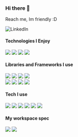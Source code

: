 ### Hi there 👋

Reach me, Im friendly :D

<div href="https://www.linkedin.com/in/mathiasparodi/">
<img alt="LinkedIn"  src="https://img.shields.io/badge/linkedin%20-%230077B5.svg?&style=for-the-badge&logo=linkedin&logoColor=white"/>
</div>




#### Technologies I Enjoy

<div class="border d-flex">
  <img class="p-5 border bg-gray-light" src="https://img.shields.io/badge/go-%2300ADD8.svg?&style=for-the-badge&logo=go&logoColor=white"/>
  <img class="p-5 border bg-gray-light" src="https://img.shields.io/badge/python%20-%2314354C.svg?&style=for-the-badge&logo=python&logoColor=white"/>
  <img class="p-5 border bg-gray-light" src="https://img.shields.io/badge/java-%23ED8B00.svg?&style=for-the-badge&logo=java&logoColor=white"/>
  <img class="p-5 border bg-gray-light" src="https://img.shields.io/badge/javascript%20-%23323330.svg?&style=for-the-badge&logo=javascript&logoColor=%23F7DF1E"/>
</div>

#### Libraries and Frameworks I use

<div class="border d-flex">
  <img class="p-5 border bg-gray-light" src="https://img.shields.io/badge/spring%20-%236DB33F.svg?&style=for-the-badge&logo=spring&logoColor=white"/>
  <img class="p-5 border bg-gray-light" src="https://img.shields.io/badge/react%20-%2320232a.svg?&style=for-the-badge&logo=react&logoColor=%2361DAFB"/>
  <img class="p-5 border bg-gray-light" src="https://img.shields.io/badge/next.js-000000?style=for-the-badge&logo=next.js&logoColor=white"/>
  <img class="p-5 border bg-gray-light" src="https://img.shields.io/badge/SASS%20-hotpink.svg?&style=for-the-badge&logo=SASS&logoColor=white"/>
</div>
<div class="border d-flex">
  <img class="p-5 border bg-gray-light" src="https://img.shields.io/badge/-jest-%23C21325?&style=for-the-badge&logo=jest&logoColor=white"/>
  <img class="p-5 border bg-gray-light" src="https://img.shields.io/badge/github%20actions%20-%232671E5.svg?&style=for-the-badge&logo=github%20actions&logoColor=white"/>
  <img class="p-5 border bg-gray-light" src="https://img.shields.io/badge/next.js-000000?style=for-the-badge&logo=next.js&logoColor=white"/>
  <img class="p-5 border bg-gray-light" src="https://img.shields.io/badge/SASS%20-hotpink.svg?&style=for-the-badge&logo=SASS&logoColor=white"/>
</div>

#### Tech I use

<div class="border d-flex">
  <img class="p-5 border bg-gray-light" src="https://img.shields.io/badge/github%20-%23121011.svg?&style=for-the-badge&logo=github&logoColor=white"/>
  <img class="p-5 border bg-gray-light" src="https://img.shields.io/badge/AWS%20-%23FF9900.svg?&style=for-the-badge&logo=amazon-aws&logoColor=white"/>
  <img class="p-5 border bg-gray-light" src="https://img.shields.io/badge/Google%20Cloud%20-%234285F4.svg?&style=for-the-badge&logo=google-cloud&logoColor=white"/>
  <img class="p-5 border bg-gray-light" src="https://img.shields.io/badge/heroku%20-%23430098.svg?&style=for-the-badge&logo=heroku&logoColor=white"/>
  <img class="p-5 border bg-gray-light" src="https://img.shields.io/badge/docker%20-%230db7ed.svg?&style=for-the-badge&logo=docker&logoColor=white"/>
  <img class="p-5 border bg-gray-light" src="https://img.shields.io/badge/Jupyter%20-%23F37626.svg?&style=for-the-badge&logo=Jupyter&logoColor=white" />
</div>

#### My workspace spec

<div class="border d-flex">
  <img class="p-5 border bg-gray-light" src="https://img.shields.io/badge/NVIDIA-RTX3080-76B900?style=for-the-badge&logo=nvidia&logoColor=white"/>
  <img class="p-5 border bg-gray-light" src="https://img.shields.io/badge/AMD-Ryzen_9_3900X-ED1C24?style=for-the-badge&logo=amd&logoColor=white"/>
</div>

<!--## My last week coding times ;)

<!--<img src="https://github.com/mparodi/mparodi/blob/master/images/stat.svg" alt="Alternative Text"/>


<!--
![Anurag's github stats](https://github-readme-stats.vercel.app/api?username=mparodi&show_icons=true&count_private=true&include_all_commits=true)




<!--**mparodi/mparodi** is a ✨ _special_ ✨ repository because its `README.md` (this file) appears on your GitHub profile.
<!--**
Here are some ideas to get you started:

<!--
- 🔭 I’m currently working on ...
- 🌱 I’m currently learning ...
- 👯 I’m looking to collaborate on ...
- 🤔 I’m looking for help with ...
- 💬 Ask me about ...
- 📫 How to reach me: ...
- 😄 Pronouns: ...
- ⚡ Fun fact: ...
-->
